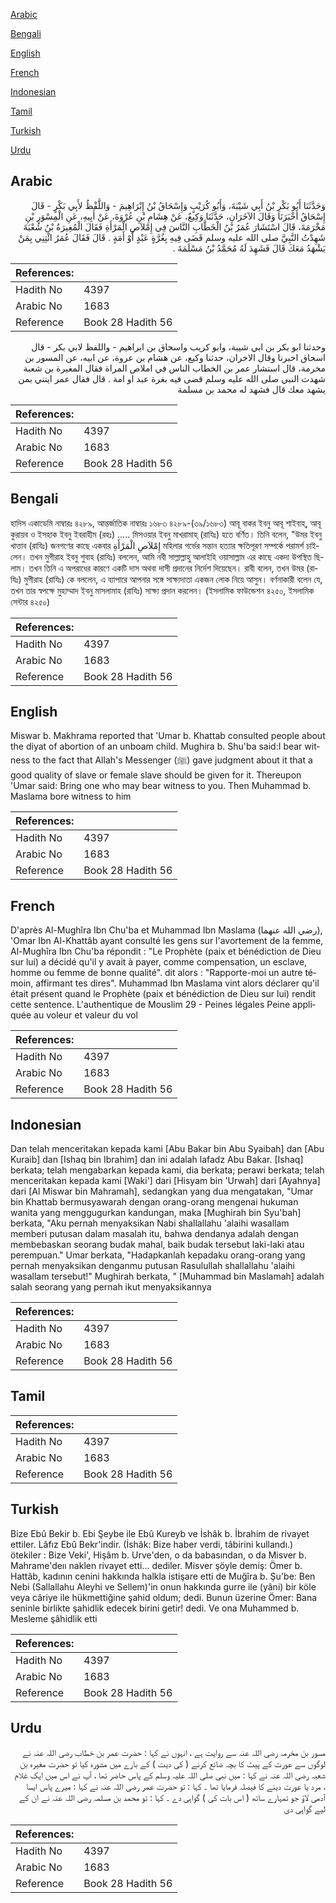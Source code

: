 [Arabic](#arabic)

[Bengali](#bengali)

[English](#english)

[French](#french)

[Indonesian](#indonesian)

[Tamil](#tamil)

[Turkish](#turkish)

[Urdu](#urdu)

## Arabic


<div dir="rtl" lang="ar" style={{fontSize:'larger',backgroundColor:'#f8f9fa',padding:20}}>
وَحَدَّثَنَا أَبُو بَكْرِ بْنُ أَبِي شَيْبَةَ، وَأَبُو كُرَيْبٍ وَإِسْحَاقُ بْنُ إِبْرَاهِيمَ - وَاللَّفْظُ لأَبِي بَكْرٍ - قَالَ إِسْحَاقُ أَخْبَرَنَا وَقَالَ الآخَرَانِ، حَدَّثَنَا وَكِيعٌ، عَنْ هِشَامِ بْنِ عُرْوَةَ، عَنْ أَبِيهِ، عَنِ الْمِسْوَرِ بْنِ مَخْرَمَةَ، قَالَ اسْتَشَارَ عُمَرُ بْنُ الْخَطَّابِ النَّاسَ فِي إِمْلاَصِ الْمَرْأَةِ فَقَالَ الْمُغِيرَةُ بْنُ شُعْبَةَ شَهِدْتُ النَّبِيَّ صلى الله عليه وسلم قَضَى فِيهِ بِغُرَّةٍ عَبْدٍ أَوْ أَمَةٍ ‏.‏ قَالَ فَقَالَ عُمَرُ ائْتِنِي بِمَنْ يَشْهَدُ مَعَكَ قَالَ فَشَهِدَ لَهُ مُحَمَّدُ بْنُ مَسْلَمَةَ ‏.‏
</div>
<div style={{backgroundColor:'#f8f9fa',padding:20, marginBottom: 10}}><table> <thead> <tr> <th>References:</th> <th></th> </tr> </thead> <tbody><tr><td>Hadith No</td><td>4397</td></tr><tr><td>Arabic No</td><td>1683</td></tr><tr><td>Reference</td><td>Book 28 Hadith 56</td></tr></tbody></table></div>


<div dir="rtl" lang="ar" style={{fontSize:'larger',backgroundColor:'#f8f9fa',padding:20}}>
وحدثنا ابو بكر بن ابي شيبة، وابو كريب واسحاق بن ابراهيم - واللفظ لابي بكر - قال اسحاق اخبرنا وقال الاخران، حدثنا وكيع، عن هشام بن عروة، عن ابيه، عن المسور بن مخرمة، قال استشار عمر بن الخطاب الناس في املاص المراة فقال المغيرة بن شعبة شهدت النبي صلى الله عليه وسلم قضى فيه بغرة عبد او امة . قال فقال عمر ايتني بمن يشهد معك قال فشهد له محمد بن مسلمة
</div>
<div style={{backgroundColor:'#f8f9fa',padding:20, marginBottom: 10}}><table> <thead> <tr> <th>References:</th> <th></th> </tr> </thead> <tbody><tr><td>Hadith No</td><td>4397</td></tr><tr><td>Arabic No</td><td>1683</td></tr><tr><td>Reference</td><td>Book 28 Hadith 56</td></tr></tbody></table></div>

## Bengali


<div dir="ltr" lang="bn" style={{fontSize:'larger',backgroundColor:'#f8f9fa',padding:20}}>
হাদিস একাডেমি নাম্বারঃ ৪২৮৯, আন্তর্জাতিক নাম্বারঃ ১৬৮৩ ৪২৮৯-(৩৯/১৬৮৩) আবূ বাকর ইবনু আবূ শাইবাহ্, আবূ কুরায়ব ও ইসহাক ইবনু ইবরাহীম (রহঃ) ..... মিসওয়ার ইবনু মাখরামাহ্ (রাযিঃ) হতে বর্ণিত। তিনি বলেন, "উমর ইবনু খাত্তাব (রাযিঃ) জনগণের কাছে একবার إِمْلاَصِ الْمَرْأَةِ মহিলার গর্ভের সন্তান হত্যার ক্ষতিপূরণ সম্পর্কে পরামর্শ চাইলেন। তখন মুগীরাহ ইবনু শুবাহ (রাযিঃ) বললেন, আমি নবী সাল্লাল্লাহু আলাইহি ওয়াসাল্লাম এর কাছে একদা উপস্থিত ছিলাম। তখন তিনি এ অপরাধের কারণে একটি দাস অথবা দাসী প্রদানের নির্দেশ দিয়েছেন। রাবী বলেন, তখন উমর (রাযিঃ) মুগীরাহ (রাযিঃ) কে বললেন, এ ব্যাপারে আপনার সঙ্গে সাক্ষ্যদাতা একজন লোক নিয়ে আসুন। বর্ণনাকারী বলেন যে, তখন তার স্বপক্ষে মুহাম্মাদ ইবনু মাসলামাহ (রাযিঃ) সাক্ষ্য প্রদান করলেন। (ইসলামিক ফাউন্ডেশন ৪২৫০, ইসলামিক সেন্টার ৪২৫০)
</div>
<div style={{backgroundColor:'#f8f9fa',padding:20, marginBottom: 10}}><table> <thead> <tr> <th>References:</th> <th></th> </tr> </thead> <tbody><tr><td>Hadith No</td><td>4397</td></tr><tr><td>Arabic No</td><td>1683</td></tr><tr><td>Reference</td><td>Book 28 Hadith 56</td></tr></tbody></table></div>

## English


<div dir="ltr" lang="en" style={{fontSize:'larger',backgroundColor:'#f8f9fa',padding:20}}>
Miswar b. Makhrama reported that 'Umar b. Khattab consulted people about the diyat of abortion of an unboam child. Mughira b. Shu'ba said:I bear witness to the fact that Allah's Messenger (ﷺ) gave judgment about it that a good quality of slave or female slave should be given for it. Thereupon 'Umar said: Bring one who may bear witness to you. Then Muhammad b. Maslama bore witness to him
</div>
<div style={{backgroundColor:'#f8f9fa',padding:20, marginBottom: 10}}><table> <thead> <tr> <th>References:</th> <th></th> </tr> </thead> <tbody><tr><td>Hadith No</td><td>4397</td></tr><tr><td>Arabic No</td><td>1683</td></tr><tr><td>Reference</td><td>Book 28 Hadith 56</td></tr></tbody></table></div>

## French


<div dir="ltr" lang="fr" style={{fontSize:'larger',backgroundColor:'#f8f9fa',padding:20}}>
D'après Al-Mughîra Ibn Chu'ba et Muhammad Ibn Maslama (رضي الله عنهما), 'Omar Ibn Al-Khattâb ayant consulté les gens sur l'avortement de la femme, Al-Mughîra Ibn Chu'ba répondit : "Le Prophète (paix et bénédiction de Dieu sur lui) a décidé qu'il y avait à payer, comme compensation, un esclave, homme ou femme de bonne qualité". dit alors : "Rapporte-moi un autre témoin, affirmant tes dires". Muhammad Ibn Maslama vint alors déclarer qu'il était présent quand le Prophète (paix et bénédiction de Dieu sur lui) rendit cette sentence. L'authentique de Mouslim 29 - Peines légales Peine appliquée au voleur et valeur du vol
</div>
<div style={{backgroundColor:'#f8f9fa',padding:20, marginBottom: 10}}><table> <thead> <tr> <th>References:</th> <th></th> </tr> </thead> <tbody><tr><td>Hadith No</td><td>4397</td></tr><tr><td>Arabic No</td><td>1683</td></tr><tr><td>Reference</td><td>Book 28 Hadith 56</td></tr></tbody></table></div>

## Indonesian


<div dir="ltr" lang="id" style={{fontSize:'larger',backgroundColor:'#f8f9fa',padding:20}}>
Dan telah menceritakan kepada kami [Abu Bakar bin Abu Syaibah] dan [Abu Kuraib] dan [Ishaq bin Ibrahim] dan ini adalah lafadz Abu Bakar. [Ishaq] berkata; telah mengabarkan kepada kami, dia berkata; perawi berkata; telah menceritakan kepada kami [Waki'] dari [Hisyam bin 'Urwah] dari [Ayahnya] dari [Al Miswar bin Mahramah], sedangkan yang dua mengatakan, "Umar bin Khattab bermusyawarah dengan orang-orang mengenai hukuman wanita yang menggugurkan kandungan, maka [Mughirah bin Syu'bah] berkata, "Aku pernah menyaksikan Nabi shallallahu 'alaihi wasallam memberi putusan dalam masalah itu, bahwa dendanya adalah dengan membebaskan seorang budak mahal, baik budak tersebut laki-laki atau perempuan." Umar berkata, "Hadapkanlah kepadaku orang-orang yang pernah menyaksikan denganmu putusan Rasulullah shallallahu 'alaihi wasallam tersebut!" Mughirah berkata, " [Muhammad bin Maslamah] adalah salah seorang yang pernah ikut menyaksikannya
</div>
<div style={{backgroundColor:'#f8f9fa',padding:20, marginBottom: 10}}><table> <thead> <tr> <th>References:</th> <th></th> </tr> </thead> <tbody><tr><td>Hadith No</td><td>4397</td></tr><tr><td>Arabic No</td><td>1683</td></tr><tr><td>Reference</td><td>Book 28 Hadith 56</td></tr></tbody></table></div>

## Tamil


<div dir="ltr" lang="ta" style={{fontSize:'larger',backgroundColor:'#f8f9fa',padding:20}}>

</div>
<div style={{backgroundColor:'#f8f9fa',padding:20, marginBottom: 10}}><table> <thead> <tr> <th>References:</th> <th></th> </tr> </thead> <tbody><tr><td>Hadith No</td><td>4397</td></tr><tr><td>Arabic No</td><td>1683</td></tr><tr><td>Reference</td><td>Book 28 Hadith 56</td></tr></tbody></table></div>

## Turkish


<div dir="ltr" lang="tr" style={{fontSize:'larger',backgroundColor:'#f8f9fa',padding:20}}>
Bize Ebû Bekir b. Ebi Şeybe ile Ebû Kureyb ve İshâk b. İbrahim de rivayet ettiler. Lâfız Ebû Bekr'indir. (İshâk: Bize haber verdi, tâbirini kullandı.) ötekiler : Bize Veki', Hişâm b. Urve'den, o da babasından, o da Misver b. Mahrame'deıı naklen rivayet etti... dediler. Misver şöyle demiş: Ömer b. Hattâb, kadının cenini hakkında halkla istişare etti de Muğîra b. Şu'be: Ben Nebi (Sallallahu Aleyhi ve Sellem)'in onun hakkında gurre ile (yâni) bir köle veya câriye ile hükmettiğine şahid oldum; dedi. Bunun üzerine Ömer: Bana seninle birlikte şahidlik edecek birini getir! dedi. Ve ona Muhammed b. Mesleme şâhidlik etti
</div>
<div style={{backgroundColor:'#f8f9fa',padding:20, marginBottom: 10}}><table> <thead> <tr> <th>References:</th> <th></th> </tr> </thead> <tbody><tr><td>Hadith No</td><td>4397</td></tr><tr><td>Arabic No</td><td>1683</td></tr><tr><td>Reference</td><td>Book 28 Hadith 56</td></tr></tbody></table></div>

## Urdu


<div dir="rtl" lang="ur" style={{fontSize:'larger',backgroundColor:'#f8f9fa',padding:20}}>
مسور بن مخرمہ رضی اللہ عنہ سے روایت ہے ، انہوں نے کہا : حضرت عمر بن خطاب رضی اللہ عنہ نے لوگوں سے عورت کے پیٹ کا بچہ ضائع کرنے ( کی دیت ) کے بارے میں مشورہ کیا تو حضرت مغیرہ بن شعبہ رضی اللہ عنہ نے کہا : میں نبی صلی اللہ علیہ وسلم کے پاس حاضر تھا ، آپ نے اس میں ایک غلام ، مرد یا عورت دینے کا فیصلہ فرمایا تھا ۔ کہا : تو حضرت عمر رضی اللہ عنہ نے کہا : میرے پاس ایسا آدمی لاؤ جو تمہارے ساتھ ( اس بات کی ) گواہی دے ۔ کہا : تو محمد بن مسلمہ رضی اللہ عنہ نے ان کے لیے گواہی دی
</div>
<div style={{backgroundColor:'#f8f9fa',padding:20, marginBottom: 10}}><table> <thead> <tr> <th>References:</th> <th></th> </tr> </thead> <tbody><tr><td>Hadith No</td><td>4397</td></tr><tr><td>Arabic No</td><td>1683</td></tr><tr><td>Reference</td><td>Book 28 Hadith 56</td></tr></tbody></table></div>